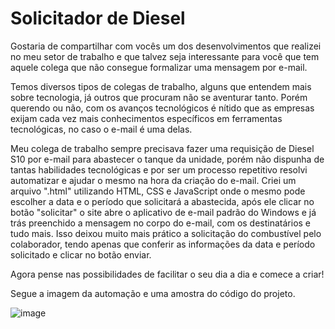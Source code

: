 # Solicitador de Diesel
Gostaria de compartilhar com vocês um dos desenvolvimentos que realizei no meu setor de trabalho e que talvez seja interessante para você que tem aquele colega que não consegue formalizar uma mensagem por e-mail.

Temos diversos tipos de colegas de trabalho, alguns que entendem mais sobre tecnologia, já outros que procuram não se aventurar tanto. Porém querendo ou não, com os avanços tecnológicos é nítido que as empresas exijam cada vez mais conhecimentos específicos em ferramentas tecnológicas, no caso o e-mail é uma delas.

Meu colega de trabalho sempre precisava fazer uma requisição de Diesel S10 por e-mail para abastecer o tanque da unidade, porém não dispunha de tantas habilidades tecnológicas e por ser um processo repetitivo resolvi automatizar e ajudar o mesmo na hora da criação do e-mail. Criei um arquivo ".html" utilizando HTML, CSS e JavaScript onde o mesmo pode escolher a data e o período que solicitará a abastecida, após ele clicar no botão "solicitar" o site abre o aplicativo de e-mail padrão do Windows e já trás preenchido a mensagem no corpo do e-mail, com os destinatários e tudo mais.
Isso deixou muito mais prático a solicitação do combustível pelo colaborador, tendo apenas que conferir as informações da data e período solicitado e clicar no botão enviar.

Agora pense nas possibilidades de facilitar o seu dia a dia e comece a criar! 

Segue a imagem da automação e uma amostra do código do projeto.

![image](https://github.com/ferreiraigormax/diesel/assets/73723808/13ebc7d1-f0bc-4a66-bad7-7bb14623deb5)
